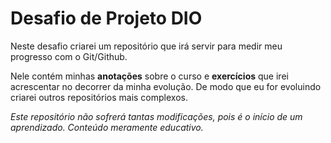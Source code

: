 # Desafio de Projeto DIO

Neste desafio criarei um repositório que irá servir para medir meu progresso com o Git/Github.

Nele contém minhas **anotações** sobre o curso e **exercícios** que irei acrescentar no decorrer da minha evolução. De modo que eu for evoluindo criarei outros repositórios mais complexos.

_Este repositório não sofrerá tantas modificações, pois é o início de um aprendizado. Conteúdo meramente educativo._